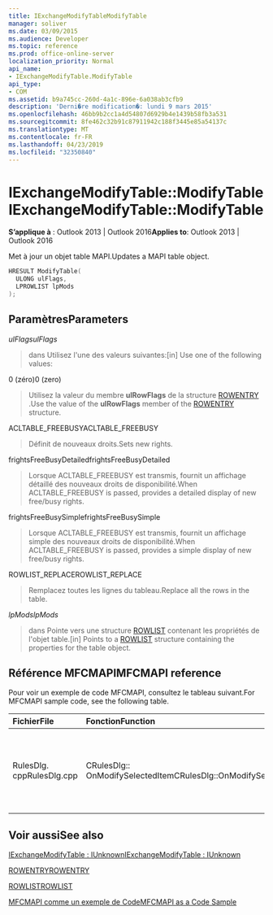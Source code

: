 ```yaml
---
title: IExchangeModifyTableModifyTable
manager: soliver
ms.date: 03/09/2015
ms.audience: Developer
ms.topic: reference
ms.prod: office-online-server
localization_priority: Normal
api_name:
- IExchangeModifyTable.ModifyTable
api_type:
- COM
ms.assetid: b9a745cc-260d-4a1c-896e-6a038ab3cfb9
description: 'Derni�re modification�: lundi 9 mars 2015'
ms.openlocfilehash: 46bb9b2cc1a4d54807d6929b4e1439b58fb3a531
ms.sourcegitcommit: 8fe462c32b91c87911942c188f3445e85a54137c
ms.translationtype: MT
ms.contentlocale: fr-FR
ms.lasthandoff: 04/23/2019
ms.locfileid: "32350840"
---
```

# <a name="iexchangemodifytablemodifytable"></a><span data-ttu-id="706c6-103">IExchangeModifyTable::ModifyTable</span><span class="sxs-lookup"><span data-stu-id="706c6-103">IExchangeModifyTable::ModifyTable</span></span>

  
  
<span data-ttu-id="706c6-104">**S’applique à** : Outlook 2013 | Outlook 2016</span><span class="sxs-lookup"><span data-stu-id="706c6-104">**Applies to**: Outlook 2013 | Outlook 2016</span></span> 
  
<span data-ttu-id="706c6-105">Met à jour un objet table MAPI.</span><span class="sxs-lookup"><span data-stu-id="706c6-105">Updates a MAPI table object.</span></span>
  
```cpp
HRESULT ModifyTable( 
  ULONG ulFlags, 
  LPROWLIST lpMods 
); 

```

## <a name="parameters"></a><span data-ttu-id="706c6-106">Paramètres</span><span class="sxs-lookup"><span data-stu-id="706c6-106">Parameters</span></span>

 <span data-ttu-id="706c6-107">_ulFlags_</span><span class="sxs-lookup"><span data-stu-id="706c6-107">_ulFlags_</span></span>
  
> <span data-ttu-id="706c6-108">dans Utilisez l'une des valeurs suivantes:</span><span class="sxs-lookup"><span data-stu-id="706c6-108">[in] Use one of the following values:</span></span> 
    
<span data-ttu-id="706c6-109">0 (zéro)</span><span class="sxs-lookup"><span data-stu-id="706c6-109">0 (zero)</span></span>
  
> <span data-ttu-id="706c6-110">Utilisez la valeur du membre **ulRowFlags** de la structure [ROWENTRY](rowentry.md) .</span><span class="sxs-lookup"><span data-stu-id="706c6-110">Use the value of the **ulRowFlags** member of the [ROWENTRY](rowentry.md) structure.</span></span> 
    
<span data-ttu-id="706c6-111">ACLTABLE_FREEBUSY</span><span class="sxs-lookup"><span data-stu-id="706c6-111">ACLTABLE_FREEBUSY</span></span>
  
> <span data-ttu-id="706c6-112">Définit de nouveaux droits.</span><span class="sxs-lookup"><span data-stu-id="706c6-112">Sets new rights.</span></span>
    
<span data-ttu-id="706c6-113">frightsFreeBusyDetailed</span><span class="sxs-lookup"><span data-stu-id="706c6-113">frightsFreeBusyDetailed</span></span>
  
> <span data-ttu-id="706c6-114">Lorsque ACLTABLE_FREEBUSY est transmis, fournit un affichage détaillé des nouveaux droits de disponibilité.</span><span class="sxs-lookup"><span data-stu-id="706c6-114">When ACLTABLE_FREEBUSY is passed, provides a detailed display of new free/busy rights.</span></span>
    
<span data-ttu-id="706c6-115">frightsFreeBusySimple</span><span class="sxs-lookup"><span data-stu-id="706c6-115">frightsFreeBusySimple</span></span>
  
> <span data-ttu-id="706c6-116">Lorsque ACLTABLE_FREEBUSY est transmis, fournit un affichage simple des nouveaux droits de disponibilité.</span><span class="sxs-lookup"><span data-stu-id="706c6-116">When ACLTABLE_FREEBUSY is passed, provides a simple display of new free/busy rights.</span></span>
    
<span data-ttu-id="706c6-117">ROWLIST_REPLACE</span><span class="sxs-lookup"><span data-stu-id="706c6-117">ROWLIST_REPLACE</span></span>
  
> <span data-ttu-id="706c6-118">Remplacez toutes les lignes du tableau.</span><span class="sxs-lookup"><span data-stu-id="706c6-118">Replace all the rows in the table.</span></span>
    
 <span data-ttu-id="706c6-119">_lpMods_</span><span class="sxs-lookup"><span data-stu-id="706c6-119">_lpMods_</span></span>
  
> <span data-ttu-id="706c6-120">dans Pointe vers une structure [ROWLIST](rowlist.md) contenant les propriétés de l'objet table.</span><span class="sxs-lookup"><span data-stu-id="706c6-120">[in] Points to a [ROWLIST](rowlist.md) structure containing the properties for the table object.</span></span> 
    
## <a name="mfcmapi-reference"></a><span data-ttu-id="706c6-121">Référence MFCMAPI</span><span class="sxs-lookup"><span data-stu-id="706c6-121">MFCMAPI reference</span></span>

<span data-ttu-id="706c6-122">Pour voir un exemple de code MFCMAPI, consultez le tableau suivant.</span><span class="sxs-lookup"><span data-stu-id="706c6-122">For MFCMAPI sample code, see the following table.</span></span>
  
|<span data-ttu-id="706c6-123">**Fichier**</span><span class="sxs-lookup"><span data-stu-id="706c6-123">**File**</span></span>|<span data-ttu-id="706c6-124">**Fonction**</span><span class="sxs-lookup"><span data-stu-id="706c6-124">**Function**</span></span>|<span data-ttu-id="706c6-125">**Commentaire**</span><span class="sxs-lookup"><span data-stu-id="706c6-125">**Comment**</span></span>|
|:-----|:-----|:-----|
|<span data-ttu-id="706c6-126">RulesDlg. cpp</span><span class="sxs-lookup"><span data-stu-id="706c6-126">RulesDlg.cpp</span></span>  <br/> |<span data-ttu-id="706c6-127">CRulesDlg:: OnModifySelectedItem</span><span class="sxs-lookup"><span data-stu-id="706c6-127">CRulesDlg::OnModifySelectedItem</span></span>  <br/> |<span data-ttu-id="706c6-128">MFCMAPI utilise la méthode **IExchangeModifyTable:: ModifyTable** pour réécrire une règle modifiée dans la table de règles.</span><span class="sxs-lookup"><span data-stu-id="706c6-128">MFCMAPI uses the **IExchangeModifyTable::ModifyTable** method to write a modified rule back to the table of rules.</span></span>  <br/> |
   
## <a name="see-also"></a><span data-ttu-id="706c6-129">Voir aussi</span><span class="sxs-lookup"><span data-stu-id="706c6-129">See also</span></span>



[<span data-ttu-id="706c6-130">IExchangeModifyTable : IUnknown</span><span class="sxs-lookup"><span data-stu-id="706c6-130">IExchangeModifyTable : IUnknown</span></span>](iexchangemodifytableiunknown.md)
  
[<span data-ttu-id="706c6-131">ROWENTRY</span><span class="sxs-lookup"><span data-stu-id="706c6-131">ROWENTRY</span></span>](rowentry.md)
  
[<span data-ttu-id="706c6-132">ROWLIST</span><span class="sxs-lookup"><span data-stu-id="706c6-132">ROWLIST</span></span>](rowlist.md)


[<span data-ttu-id="706c6-133">MFCMAPI comme un exemple de Code</span><span class="sxs-lookup"><span data-stu-id="706c6-133">MFCMAPI as a Code Sample</span></span>](mfcmapi-as-a-code-sample.md)

